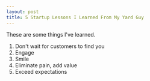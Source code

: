 ```yaml
---
layout: post
title: 5 Startup Lessons I Learned From My Yard Guy
---
```


These are some things I've learned.

1. Don't wait for customers to find you
1. Engage
1. Smile
1. Eliminate pain, add value
1. Exceed expectations
